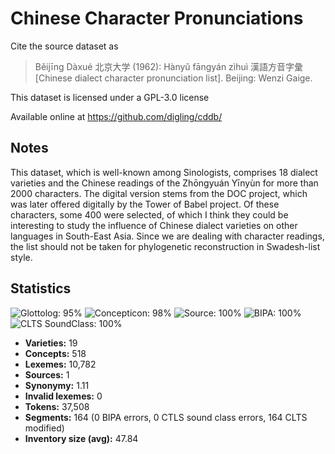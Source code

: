 # Chinese Character Pronunciations

Cite the source dataset as

> Běijīng Dàxué 北京大学 (1962): Hànyǔ fāngyán zìhuì 漢語方音字彙 [Chinese dialect character pronunciation list]. Beijing: Wenzi Gaige.

This dataset is licensed under a GPL-3.0 license

Available online at https://github.com/digling/cddb/

## Notes

This dataset, which is well-known among Sinologists, comprises 18 dialect varieties and the Chinese readings of the Zhōngyuán Yīnyùn for more than 2000 characters. The digital version stems from the DOC project, which was later offered digitally by the Tower of Babel project. Of these characters, some 400 were selected, of which I think they could be interesting to study the influence of Chinese dialect varieties on other languages in South-East Asia. Since we are dealing with character readings, the list should not be taken for phylogenetic reconstruction in Swadesh-list style.  



## Statistics


![Glottolog: 95%](https://img.shields.io/badge/Glottolog-95%25-green.svg "Glottolog: 95%")
![Concepticon: 98%](https://img.shields.io/badge/Concepticon-98%25-green.svg "Concepticon: 98%")
![Source: 100%](https://img.shields.io/badge/Source-100%25-brightgreen.svg "Source: 100%")
![BIPA: 100%](https://img.shields.io/badge/BIPA-100%25-brightgreen.svg "BIPA: 100%")
![CLTS SoundClass: 100%](https://img.shields.io/badge/CLTS%20SoundClass-100%25-brightgreen.svg "CLTS SoundClass: 100%")

- **Varieties:** 19
- **Concepts:** 518
- **Lexemes:** 10,782
- **Sources:** 1
- **Synonymy:** 1.11
- **Invalid lexemes:** 0
- **Tokens:** 37,508
- **Segments:** 164 (0 BIPA errors, 0 CTLS sound class errors, 164 CLTS modified)
- **Inventory size (avg):** 47.84